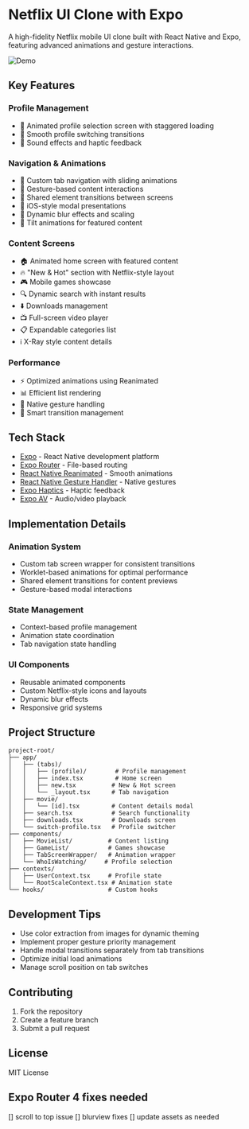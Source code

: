 # Netflix UI Clone with Expo

A high-fidelity Netflix mobile UI clone built with React Native and Expo, featuring advanced animations and gesture interactions.

![Demo](assets/gifs/demo1.gif)

## Key Features

### Profile Management

- 👥 Animated profile selection screen with staggered loading
- 🔄 Smooth profile switching transitions
- 🎵 Sound effects and haptic feedback

### Navigation & Animations

- 🔄 Custom tab navigation with sliding animations
- 💫 Gesture-based content interactions
- 🌟 Shared element transitions between screens
- 📱 iOS-style modal presentations
- 🎨 Dynamic blur effects and scaling
- 🔄 Tilt animations for featured content

### Content Screens

- 🏠 Animated home screen with featured content
- 🔥 "New & Hot" section with Netflix-style layout
- 🎮 Mobile games showcase
- 🔍 Dynamic search with instant results
- ⬇️ Downloads management
- 📺 Full-screen video player
- 📋 Expandable categories list
- ℹ️ X-Ray style content details

### Performance

- ⚡ Optimized animations using Reanimated
- 📊 Efficient list rendering
- 🎯 Native gesture handling
- 🔄 Smart transition management

## Tech Stack

- [Expo](https://expo.dev) - React Native development platform
- [Expo Router](https://docs.expo.dev/router/introduction) - File-based routing
- [React Native Reanimated](https://docs.swmansion.com/react-native-reanimated/) - Smooth animations
- [React Native Gesture Handler](https://docs.swmansion.com/react-native-gesture-handler/) - Native gestures
- [Expo Haptics](https://docs.expo.dev/versions/latest/sdk/haptics/) - Haptic feedback
- [Expo AV](https://docs.expo.dev/versions/latest/sdk/av/) - Audio/video playback

## Implementation Details

### Animation System

- Custom tab screen wrapper for consistent transitions
- Worklet-based animations for optimal performance
- Shared element transitions for content previews
- Gesture-based modal interactions

### State Management

- Context-based profile management
- Animation state coordination
- Tab navigation state handling

### UI Components

- Reusable animated components
- Custom Netflix-style icons and layouts
- Dynamic blur effects
- Responsive grid systems

## Project Structure

```
project-root/
├── app/
│   ├── (tabs)/
│   │   ├── (profile)/        # Profile management
│   │   ├── index.tsx         # Home screen
│   │   ├── new.tsx          # New & Hot screen
│   │   └── _layout.tsx      # Tab navigation
│   ├── movie/
│   │   └── [id].tsx         # Content details modal
│   ├── search.tsx           # Search functionality
│   ├── downloads.tsx        # Downloads screen
│   └── switch-profile.tsx   # Profile switcher
├── components/
│   ├── MovieList/          # Content listing
│   ├── GameList/           # Games showcase
│   ├── TabScreenWrapper/   # Animation wrapper
│   └── WhoIsWatching/     # Profile selection
├── contexts/
│   ├── UserContext.tsx     # Profile state
│   └── RootScaleContext.tsx # Animation state
└── hooks/                  # Custom hooks
```

## Development Tips

- Use color extraction from images for dynamic theming
- Implement proper gesture priority management
- Handle modal transitions separately from tab transitions
- Optimize initial load animations
- Manage scroll position on tab switches

## Contributing

1. Fork the repository
2. Create a feature branch
3. Submit a pull request

## License

MIT License

## Expo Router 4 fixes needed

[] scroll to top issue
[] blurview fixes
[] update assets as needed
